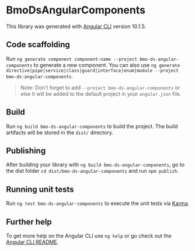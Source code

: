 # BmoDsAngularComponents

This library was generated with [Angular CLI](https://github.com/angular/angular-cli) version 10.1.5.

## Code scaffolding

Run `ng generate component component-name --project bmo-ds-angular-components` to generate a new component. You can also use `ng generate directive|pipe|service|class|guard|interface|enum|module --project bmo-ds-angular-components`.
> Note: Don't forget to add `--project bmo-ds-angular-components` or else it will be added to the default project in your `angular.json` file. 

## Build

Run `ng build bmo-ds-angular-components` to build the project. The build artifacts will be stored in the `dist/` directory.

## Publishing

After building your library with `ng build bmo-ds-angular-components`, go to the dist folder `cd dist/bmo-ds-angular-components` and run `npm publish`.

## Running unit tests

Run `ng test bmo-ds-angular-components` to execute the unit tests via [Karma](https://karma-runner.github.io).

## Further help

To get more help on the Angular CLI use `ng help` or go check out the [Angular CLI README](https://github.com/angular/angular-cli/blob/master/README.md).
